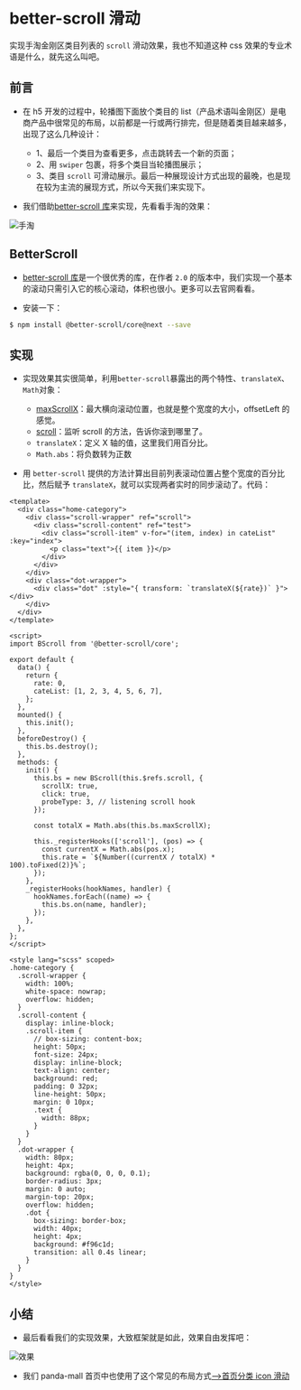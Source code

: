 # better-scroll 滑动

实现手淘金刚区类目列表的 `scroll` 滑动效果，我也不知道这种 css 效果的专业术语是什么，就先这么叫吧。

## 前言

- 在 h5 开发的过程中，轮播图下面放个类目的 list（产品术语叫金刚区）是电商产品中很常见的布局，以前都是一行或两行排完，但是随着类目越来越多，出现了这么几种设计：

  - 1、最后一个类目为查看更多，点击跳转去一个新的页面；
  - 2、用 `swiper` 包裹，将多个类目当轮播图展示；
  - 3、类目 `scroll` 可滑动展示。最后一种展现设计方式出现的最晚，也是现在较为主流的展现方式，所以今天我们来实现下。

- 我们借助[better-scroll 库](https://better-scroll.github.io/docs/zh-CN/guide/)来实现，先看看手淘的效果：

![手淘](~@img/mall_scroll_1.gif)

## BetterScroll

- [better-scroll 库](https://better-scroll.github.io/docs/zh-CN/guide/)是一个很优秀的库，在作者 `2.0` 的版本中，我们实现一个基本的滚动只需引入它的核心滚动，体积也很小。更多可以去官网看看。

- 安装一下：

```bash
$ npm install @better-scroll/core@next --save
```

## 实现

- 实现效果其实很简单，利用`better-scroll`暴露出的两个特性、`translateX`、`Math`对象：

  - [maxScrollX](https://better-scroll.github.io/docs/zh-CN/guide/base-scroll-api.html#maxscrollx)：最大横向滚动位置，也就是整个宽度的大小，offsetLeft 的感觉。
  - [scroll](https://better-scroll.github.io/docs/zh-CN/guide/base-scroll-api.html#on-type-fn-context)：监听 scroll 的方法，告诉你滚到哪里了。
  - `translateX`：定义 X 轴的值，这里我们用百分比。
  - `Math.abs`：将负数转为正数

- 用 `better-scroll` 提供的方法计算出目前列表滚动位置占整个宽度的百分比比，然后赋予 `translateX`，就可以实现两者实时的同步滚动了。代码：

```vue
<template>
  <div class="home-category">
    <div class="scroll-wrapper" ref="scroll">
      <div class="scroll-content" ref="test">
        <div class="scroll-item" v-for="(item, index) in cateList" :key="index">
          <p class="text">{{ item }}</p>
        </div>
      </div>
    </div>
    <div class="dot-wrapper">
      <div class="dot" :style="{ transform: `translateX(${rate})` }"></div>
    </div>
  </div>
</template>

<script>
import BScroll from '@better-scroll/core';

export default {
  data() {
    return {
      rate: 0,
      cateList: [1, 2, 3, 4, 5, 6, 7],
    };
  },
  mounted() {
    this.init();
  },
  beforeDestroy() {
    this.bs.destroy();
  },
  methods: {
    init() {
      this.bs = new BScroll(this.$refs.scroll, {
        scrollX: true,
        click: true,
        probeType: 3, // listening scroll hook
      });

      const totalX = Math.abs(this.bs.maxScrollX);

      this._registerHooks(['scroll'], (pos) => {
        const currentX = Math.abs(pos.x);
        this.rate = `${Number((currentX / totalX) * 100).toFixed(2)}%`;
      });
    },
    _registerHooks(hookNames, handler) {
      hookNames.forEach((name) => {
        this.bs.on(name, handler);
      });
    },
  },
};
</script>

<style lang="scss" scoped>
.home-category {
  .scroll-wrapper {
    width: 100%;
    white-space: nowrap;
    overflow: hidden;
  }
  .scroll-content {
    display: inline-block;
    .scroll-item {
      // box-sizing: content-box;
      height: 50px;
      font-size: 24px;
      display: inline-block;
      text-align: center;
      background: red;
      padding: 0 32px;
      line-height: 50px;
      margin: 0 10px;
      .text {
        width: 88px;
      }
    }
  }
  .dot-wrapper {
    width: 80px;
    height: 4px;
    background: rgba(0, 0, 0, 0.1);
    border-radius: 3px;
    margin: 0 auto;
    margin-top: 20px;
    overflow: hidden;
    .dot {
      box-sizing: border-box;
      width: 40px;
      height: 4px;
      background: #f96c1d;
      transition: all 0.4s linear;
    }
  }
}
</style>
```

## 小结

- 最后看看我们的实现效果，大致框架就是如此，效果自由发挥吧：

![效果](~@img/mall_scroll_2.gif)

- 我们 panda-mall 首页中也使用了这个常见的布局方式[-->首页分类 icon 滑动](https://github.com/Ewall1106/mall/blob/master/src/views/home/index.vue)
